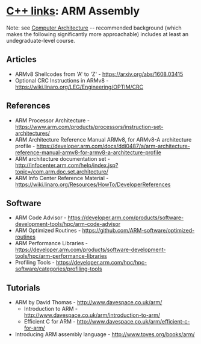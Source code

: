 # [C++ links](README.md): ARM Assembly

Note: see [Computer Architecture](comparch.md) -- recommended background (which makes the following significantly more approachable) includes at least an undegraduate-level course.

## Articles

* ARMv8 Shellcodes from 'A' to 'Z' - https://arxiv.org/abs/1608.03415
* Optional CRC Instructions in ARMv8 - https://wiki.linaro.org/LEG/Engineering/OPTIM/CRC

## References

* ARM Processor Architecture - https://www.arm.com/products/processors/instruction-set-architectures/
* ARM Architecture Reference Manual ARMv8, for ARMv8-A architecture profile - https://developer.arm.com/docs/ddi0487/a/arm-architecture-reference-manual-armv8-for-armv8-a-architecture-profile
* ARM architecture documentation set - http://infocenter.arm.com/help/index.jsp?topic=/com.arm.doc.set.architecture/
* ARM Info Center Reference Material - https://wiki.linaro.org/Resources/HowTo/DeveloperReferences

## Software

* ARM Code Advisor - https://developer.arm.com/products/software-development-tools/hpc/arm-code-advisor
* ARM Optimized Routines - https://github.com/ARM-software/optimized-routines
* ARM Performance Libraries - https://developer.arm.com/products/software-development-tools/hpc/arm-performance-libraries
* Profiling Tools - https://developer.arm.com/hpc/hpc-software/categories/profiling-tools

## Tutorials

* ARM by David Thomas - http://www.davespace.co.uk/arm/
  - Introduction to ARM - http://www.davespace.co.uk/arm/introduction-to-arm/
  - Efficient C for ARM - http://www.davespace.co.uk/arm/efficient-c-for-arm/
* Introducing ARM assembly language - http://www.toves.org/books/arm/

